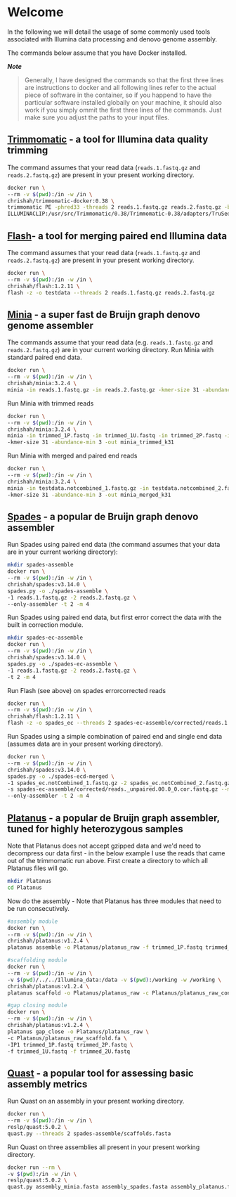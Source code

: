 # Welcome

In the following we will detail the usage of some commonly used tools associated with Illumina data processing and denovo genome assembly.

The commands below assume that you have Docker installed.

***Note***
> Generally, I have designed the commands so that the first three lines are instructions to docker and all following lines refer to the actual piece of software in the container, so if you happend to have the particular software installed globally on your machine, it should also work if you simply ommit the first three lines of the commands. Just make sure you adjust the paths to your input files.


## [Trimmomatic](http://www.usadellab.org/cms/?page=trimmomatic) - a tool for Illumina data quality trimming

The command assumes that your read data (`reads.1.fastq.gz` and `reads.2.fastq.gz`) are present in your present working directory.
```bash
docker run \
--rm -v $(pwd):/in -w /in \
chrishah/trimmomatic-docker:0.38 \
trimmomatic PE -phred33 -threads 2 reads.1.fastq.gz reads.2.fastq.gz -baseout trimmed.fastq LEADING:30 TRAILING:30 SLIDINGWINDOW:5:15 MINLEN:120 \
ILLUMINACLIP:/usr/src/Trimmomatic/0.38/Trimmomatic-0.38/adapters/TruSeq3-PE.fa:2:30:10
```

## [Flash](https://ccb.jhu.edu/software/FLASH/)- a tool for merging paired end Illumina data

The command assumes that your read data (`reads.1.fastq.gz` and `reads.2.fastq.gz`) are present in your present working directory.
```bash
docker run \
--rm -v $(pwd):/in -w /in \
chrishah/flash:1.2.11 \
flash -z -o testdata --threads 2 reads.1.fastq.gz reads.2.fastq.gz
```

## [Minia](http://minia.genouest.org) - a super fast de Bruijn graph denovo genome assembler

The commands assume that your read data (e.g. `reads.1.fastq.gz` and `reads.2.fastq.gz`) are in your current working directory.
Run Minia with standard paired end data.
```bash
docker run \
--rm -v $(pwd):/in -w /in \
chrishah/minia:3.2.4 \
minia -in reads.1.fastq.gz -in reads.2.fastq.gz -kmer-size 31 -abundance-min 3 -out minia_k31
```

Run Minia with trimmed reads
```bash
docker run \
--rm -v $(pwd):/in -w /in \
chrishah/minia:3.2.4 \
minia -in trimmed_1P.fastq -in trimmed_1U.fastq -in trimmed_2P.fastq -in trimmed_2U.fastq \
-kmer-size 31 -abundance-min 3 -out minia_trimmed_k31
```

Run Minia with merged and paired end reads
```bash
docker run \
--rm -v $(pwd):/in -w /in \ 
chrishah/minia:3.2.4 \
minia -in testdata.notcombined_1.fastq.gz -in testdata.notcombined_2.fastq.gz -in testdata.extendedfrags.fastq.gz \
-kmer-size 31 -abundance-min 3 -out minia_merged_k31
```

## [Spades](http://bioinf.spbau.ru/en/spades) - a popular de Bruijn graph denovo assembler

Run Spades using paired end data (the command assumes that your data are in your current working directory):
```bash
mkdir spades-assemble
docker run \
--rm -v $(pwd):/in -w /in \
chrishah/spades:v3.14.0 \
spades.py -o ./spades-assemble \
-1 reads.1.fastq.gz -2 reads.2.fastq.gz \
--only-assembler -t 2 -m 4
```

Run Spades using paired end data, but first error correct the data with the built in correction module.
```bash
mkdir spades-ec-assemble
docker run \
--rm -v $(pwd):/in -w /in \
chrishah/spades:v3.14.0 \
spades.py -o ./spades-ec-assemble \
-1 reads.1.fastq.gz -2 reads.2.fastq.gz \
-t 2 -m 4
```

Run Flash (see above) on spades errorcorrected reads
```bash
docker run \
--rm -v $(pwd):/in -w /in \
chrishah/flash:1.2.11 \
flash -z -o spades_ec --threads 2 spades-ec-assemble/corrected/reads.1.fastq.00.0_0.cor.fastq.gz spades-ec-assemble/corrected/reads.2.fastq.00.0_0.cor.fastq.gz
```

Run Spades using a simple combination of paired end and single end data (assumes data are in your present working directory).
```bash
docker run \
--rm -v $(pwd):/in -w /in \
chrishah/spades:v3.14.0 \
spades.py -o ./spades-ecd-merged \
-1 spades_ec.notCombined_1.fastq.gz -2 spades_ec.notCombined_2.fastq.gz \
-s spades-ec-assemble/corrected/reads._unpaired.00.0_0.cor.fastq.gz --merged spades_ec.extendedFrags.fastq.gz \
--only-assembler -t 2 -m 4
```

## [Platanus](http://platanus.bio.titech.ac.jp/) - a popular de Bruijn graph assembler, tuned for highly heterozygous samples

Note that Platanus does not accept gzipped data and we'd need to decompress our data first - in the below example I use the reads that came out of the trimmomatic run above.
First create a directory to which all Platanus files will go.
```bash
mkdir Platanus
cd Platanus
```
Now do the assembly - Note that Platanus has three modules that need to be run consecutively.
```bash
#assembly module
docker run \
--rm -v $(pwd):/in -w /in \
chrishah/platanus:v1.2.4 \
platanus assemble -o Platanus/platanus_raw -f trimmed_1P.fastq trimmed_2P.fastq -t 2 -m 4

#scaffolding module
docker run \
--rm -v $(pwd):/in -w /in \
-v $(pwd)/../../Illumina_data:/data -v $(pwd):/working -w /working \
chrishah/platanus:v1.2.4 \
platanus scaffold -o Platanus/platanus_raw -c Platanus/platanus_raw_contig.fa -b Platanus/platanus_raw_contigBubble.fa -IP1 trimmed_1P.fastq trimmed_2P.fastq -t 2

#gap closing module
docker run \
--rm -v $(pwd):/in -w /in \
chrishah/platanus:v1.2.4 \
platanus gap_close -o Platanus/platanus_raw \
-c Platanus/platanus_raw_scaffold.fa \
-IP1 trimmed_1P.fastq trimmed_2P.fastq \
-f trimmed_1U.fastq -f trimmed_2U.fastq
```

## [Quast](http://bioinf.spbau.ru/quast) - a popular tool for assessing basic assembly metrics

Run Quast on an assembly in your present working directory.
```bash
docker run \ 
--rm -v $(pwd):/in -w /in \
reslp/quast:5.0.2 \
quast.py --threads 2 spades-assemble/scaffolds.fasta
```

Run Quast on three assemblies all present in your present working directory.
```bash
docker run --rm \
-v $(pwd):/in -w /in \
reslp/quast:5.0.2 \
quast.py assembly_minia.fasta assembly_spades.fasta assembly_platanus.fasta
```
